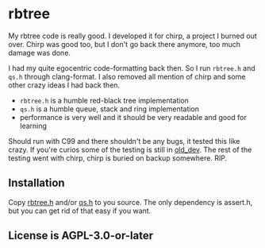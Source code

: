 rbtree
======

My rbtree code is really good. I developed it for chirp, a project I burned out
over. Chirp was good too, but I don't go back there anymore, too much damage was
done.

I had my quite egocentric code-formatting back then. So I run `rbtree.h` and
`qs.h` through clang-format. I also removed all mention of chirp and some other
crazy ideas I had back then.

* `rbtree.h` is a humble red-black tree implementation
* `qs.h` is a humble queue, stack and ring implementation
* performance is very well and it should be very readable and good for learning

Should run with C99 and there shouldn't be any bugs, it tested this like crazy.
If you're curios some of the testing is still in [old_dev](old_dev). The rest of
the testing went with chirp, chirp is buried on backup somewhere. RIP.

Installation
------------

Copy [rbtree.h](rbtree.h) and/or [qs.h](qs.h) to you source. The only
dependency is assert.h, but you can get rid of that easy if you want.

License is AGPL-3.0-or-later
----------------------------
